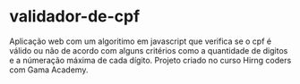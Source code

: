 # validador-de-cpf
Aplicação web com um algoritimo em javascript que verifica se o cpf é válido ou não de acordo com alguns critérios como a quantidade de digitos e a númeração máxima de cada dígito.
Projeto criado no curso Hirng coders com Gama Academy.
